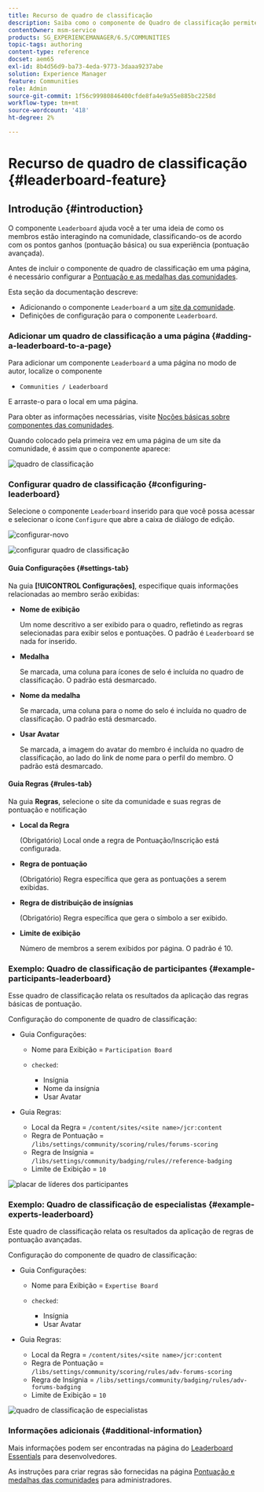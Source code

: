 ```yaml
---
title: Recurso de quadro de classificação
description: Saiba como o componente de Quadro de classificação permite ver como os membros interagem na comunidade, classificando os membros com base em pontos ganhos e experiência.
contentOwner: msm-service
products: SG_EXPERIENCEMANAGER/6.5/COMMUNITIES
topic-tags: authoring
content-type: reference
docset: aem65
exl-id: 8b4d56d9-ba73-4eda-9773-3daaa9237abe
solution: Experience Manager
feature: Communities
role: Admin
source-git-commit: 1f56c99980846400cfde8fa4e9a55e885bc2258d
workflow-type: tm+mt
source-wordcount: '418'
ht-degree: 2%

---
```


# Recurso de quadro de classificação {#leaderboard-feature}

## Introdução {#introduction}

O componente `Leaderboard` ajuda você a ter uma ideia de como os membros estão interagindo na comunidade, classificando-os de acordo com os pontos ganhos (pontuação básica) ou sua experiência (pontuação avançada).

Antes de incluir o componente de quadro de classificação em uma página, é necessário configurar a [Pontuação e as medalhas das comunidades](/help/communities/implementing-scoring.md).

Esta seção da documentação descreve:

* Adicionando o componente `Leaderboard` a um [site da comunidade](/help/communities/overview.md#community-sites).
* Definições de configuração para o componente `Leaderboard`.

### Adicionar um quadro de classificação a uma página {#adding-a-leaderboard-to-a-page}

Para adicionar um componente `Leaderboard` a uma página no modo de autor, localize o componente

* `Communities / Leaderboard`

E arraste-o para o local em uma página.

Para obter as informações necessárias, visite [Noções básicas sobre componentes das comunidades](/help/communities/basics.md).

Quando colocado pela primeira vez em uma página de um site da comunidade, é assim que o componente aparece:

![quadro de classificação](assets/leaderboard.png)

### Configurar quadro de classificação {#configuring-leaderboard}

Selecione o componente `Leaderboard` inserido para que você possa acessar e selecionar o ícone `Configure` que abre a caixa de diálogo de edição.

![configurar-novo](assets/configure-new.png)

![configurar quadro de classificação](assets/configure-leaderboard.png)

#### Guia Configurações {#settings-tab}

Na guia **[!UICONTROL Configurações]**, especifique quais informações relacionadas ao membro serão exibidas:

* **Nome de exibição**

  Um nome descritivo a ser exibido para o quadro, refletindo as regras selecionadas para exibir selos e pontuações.
O padrão é `Leaderboard` se nada for inserido.

* **Medalha**

  Se marcada, uma coluna para ícones de selo é incluída no quadro de classificação.
O padrão está desmarcado.

* **Nome da medalha**

  Se marcada, uma coluna para o nome do selo é incluída no quadro de classificação.
O padrão está desmarcado.

* **Usar Avatar**

  Se marcada, a imagem do avatar do membro é incluída no quadro de classificação, ao lado do link de nome para o perfil do membro.
O padrão está desmarcado.

#### Guia Regras {#rules-tab}

Na guia **Regras**, selecione o site da comunidade e suas regras de pontuação e notificação

* **Local da Regra**

  (Obrigatório) Local onde a regra de Pontuação/Inscrição está configurada.

* **Regra de pontuação**

  (Obrigatório) Regra específica que gera as pontuações a serem exibidas.

* **Regra de distribuição de insígnias**

  (Obrigatório) Regra específica que gera o símbolo a ser exibido.

* **Limite de exibição**

  Número de membros a serem exibidos por página. O padrão é 10.

### Exemplo: Quadro de classificação de participantes {#example-participants-leaderboard}

Esse quadro de classificação relata os resultados da aplicação das regras básicas de pontuação.

Configuração do componente de quadro de classificação:

* Guia Configurações:

   * Nome para Exibição = `Participation Board`
   * `checked`:

      * Insígnia
      * Nome da insígnia
      * Usar Avatar

* Guia Regras:

   * Local da Regra = `/content/sites/<site name>/jcr:content`
   * Regra de Pontuação = `/libs/settings/community/scoring/rules/forums-scoring`
   * Regra de Insígnia = `/libs/settings/community/badging/rules//reference-badging`
   * Limite de Exibição = `10`

![placar de líderes dos participantes](assets/participants-leaderboard.png)

### Exemplo: Quadro de classificação de especialistas {#example-experts-leaderboard}

Este quadro de classificação relata os resultados da aplicação de regras de pontuação avançadas.

Configuração do componente de quadro de classificação:

* Guia Configurações:

   * Nome para Exibição = `Expertise Board`
   * `checked`:

      * Insígnia
      * Usar Avatar

* Guia Regras:

   * Local da Regra = `/content/sites/<site name>/jcr:content`
   * Regra de Pontuação = `/libs/settings/community/scoring/rules/adv-forums-scoring`
   * Regra de Insígnia = `/libs/settings/community/badging/rules/adv-forums-badging`
   * Limite de Exibição = `10`

![quadro de classificação de especialistas](assets/experts-leaderboard.png)

### Informações adicionais {#additional-information}

Mais informações podem ser encontradas na página do [Leaderboard Essentials](/help/communities/leaderboard.md) para desenvolvedores.

As instruções para criar regras são fornecidas na página [Pontuação e medalhas das comunidades](/help/communities/implementing-scoring.md) para administradores.
